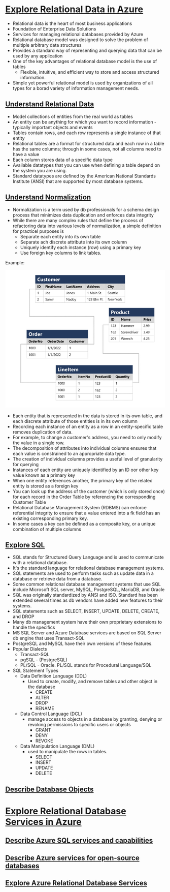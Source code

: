 # [Explore Relational Data in Azure](https://learn.microsoft.com/en-us/training/paths/azure-data-fundamentals-explore-relational-data/)

* Relational data is the heart of most business applications
* Foundation of Enterprise Data Solutions
* Services for managing relational databases provided by Azure
* Relational database model was designed to solve the problem of multiple arbitrary data structures
* Provides a standard way of representing and querying data that can be used by any application
* One of the key advantages of relational database model is the use of tables
    * Flexible, intuitive, and efficient way to store and access structured information.
* Simple yet powerful relational model is used by organizations of all types for a borad variety of information management needs.

## [Understand Relational Data](https://learn.microsoft.com/en-us/training/modules/explore-relational-data-offerings/2-understand-relational-data)
* Model collections of entities from the real world as tables
* An entity can be anything for which you want to record information -typically important objects and events
* Tables contain rows, and each row represents a single instance of that entity
* Relational tables are a format for structured data and each row in a table has the same columns; through in some cases, not all columns need to have a value
* Each column stores data of a specific data type
* Available datatypes that you can use when defining a table depend on the system you are using. 
* Standard datatypes are defined by the American National Standards Institute (ANSI)  that are supported by most database systems.


## [Understand Normalization](https://learn.microsoft.com/en-us/training/modules/explore-relational-data-offerings/3-normalization)
* Normalization is a term used by db professionals for a schema design process that minimizes data duplication and enforces data integrity
* While there are many complex rules that define the process of refactoring data into various levels of normalization, a simple definition for practicel purposes is
    * Separate each entity into its own table
    * Separate ach discrete attribute into its own column
    * Uniquely identify each instance (row) using a primary key
    * Use foreign key columns to link tables.

Example:

![alt text](image-8.png)

* Each entity that is represented in the data is stored in its own table, and each discrete attribute of those entities is in its own column
* Recording each instance of an entity as a row in an entity-specific table removes duplication of data.
* For example, to change a customer's address, you need to only modify the value in a single row.
* The decomposition of attributes into individual columns ensures that each value is constrained to an appropriate data type.
* The creation of individual columns provides a useful level of granularity for querying
* Instances of each entity are uniquely identified by an ID oor other key value known as a primary key
* When one entity references another, the primary key of the related entity is stored as a foreign key
* You can look up the address of the customer (which is only stored once) for each record in the Order Table by referencing the corresponding Customer Table
* Relational Database Management System (RDBMS) can enforce referential integrity to ensure that a value entered into a fk field has an existing corresponding primary key.
* In some cases a key can be defined as a composite key, or a unique combination of multiple columns

## [Explore SQL](https://learn.microsoft.com/en-us/training/modules/explore-relational-data-offerings/4-query-with-sql)

* SQL stands for Structured Query Language and is used to communicate with a relational database.
* It's the standard language for relational database management systems. 
* SQL statements are used to perform tasks such as update data in a database or retrieve data from a database.
* Some common relational database management systems that use SQL include Microsoft SQL server, MySQL, PostgreSQL, MariaDB, and Oracle
* SQL was originally standardized by ANSI and ISO. Standard has been extended several times as db vendors have added new features to their systems.
* SQL statements such as SELECT, INSERT, UPDATE, DELETE, CREATE, and DROP
* Many db management system have their own proprietary extensions to handle the specifics
* MS SQL Server and Azure Database services are based on SQL Server db engine that uses Transact-SQL
* PostgreSQL and MySQL have their own versions of these features.
* Popular Dialects
    * Transact-SQL
    * pgSQL - (PostgreSQL)
    * PL/SQL - Oracle. PL/SQL stands for Procedural Language/SQL
* SQL Statement Types
    * Data Definition Language (DDL)
        * Used to create, modify, and remove tables and other object in the database
            * CREATE
            * ALTER
            * DROP
            * RENAME
    * Data Control Language (DCL)
        * manage access to objects in a database by granting, denying or revoking permissions to specific users or objects
            * GRANT
            * DENY
            * REVOKE
    * Data Manipulation Language (DML)
        * used to manipulate the rows in tables.
            * SELECT
            * INSERT
            * UPDATE
            * DELETE


## [Describe Database Objects]()


# [Explore Relational Database Services in Azure](https://learn.microsoft.com/en-us/training/modules/explore-provision-deploy-relational-database-offerings-azure/)

## [Describe Azure SQL services and capabilities]()

## [Describe Azure services for open-source databases]()

## [Explore Azure Relational Database Services]()

